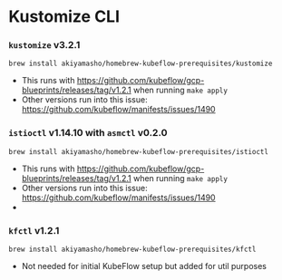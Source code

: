 # Kustomize CLI

### `kustomize` v3.2.1

`brew install akiyamasho/homebrew-kubeflow-prerequisites/kustomize`

- This runs with https://github.com/kubeflow/gcp-blueprints/releases/tag/v1.2.1 when running `make apply`
- Other versions run into this issue: https://github.com/kubeflow/manifests/issues/1490

### `istioctl` v1.14.10 with `asmctl` v0.2.0

`brew install akiyamasho/homebrew-kubeflow-prerequisites/istioctl`

- This runs with https://github.com/kubeflow/gcp-blueprints/releases/tag/v1.2.1 when running `make apply`
- Other versions run into this issue: https://github.com/kubeflow/manifests/issues/1490
- 
### `kfctl` v1.2.1

`brew install akiyamasho/homebrew-kubeflow-prerequisites/kfctl`

- Not needed for initial KubeFlow setup but added for util purposes
